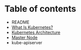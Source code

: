 # Table of contents

* README
* [What Is Kubernetes?](what-is-kubernetes.md)
* [Kubernetes Architecture](kubernetes-architecture.md)
* [Master Node](master-node.md)
* kube-apiserver

